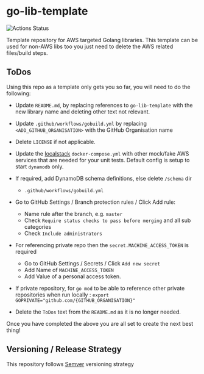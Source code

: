 # go-lib-template

![Actions Status](https://github.com/eelabs/go-lib-template/workflows/build/badge.svg)

Template repository for AWS targeted Golang libraries. This template can be used for non-AWS libs too you just need to delete the AWS related files/build steps.

## ToDos

Using this repo as a template only gets you so far, you will need to do the following:

* Update `README.md`, by replacing references to `go-lib-template` with the new library name and deleting other text not relevant.

* Update `.github/workflows/gobuild.yml` by replacing `<ADD_GITHUB_ORGANISATION>` with the GitHub Organisation name

* Delete `LICENSE` if not applicable.

* Update the [localstack](https://github.com/localstack/localstack) `docker-compose.yml` with other mock/fake AWS services that are needed for your unit tests. Default config is setup to start `dynamodb` only.

* If required, add DynamoDB schema definitions, else delete `/schema` dir
    * `.github/workflows/gobuild.yml`

* Go to GitHub Settings / Branch protection rules / Click Add rule:
    * Name rule after the branch, e.g. `master`
    * Check `Require status checks to pass before merging` and all sub categories
    * Check `Include administrators`

* For referencing private repo then the `secret.MACHINE_ACCESS_TOKEN` is required
    * Go to GitHub Settings / Secrets / Click `Add new secret`
    * Add Name of `MACHINE_ACCESS_TOKEN`
    * Add Value of a personal access token.

* If private repository, for `go mod` to be able to reference other private repositories when run locally : `export GOPRIVATE="github.com/{GITHUB_ORGANISATION}"`

* Delete the `ToDos` text from the `README.md` as it is no longer needed.

Once you have completed the above you are all set to create the next best thing!

## Versioning / Release Strategy
This repository follows [Semver](https://www.semver.org) versioning strategy
